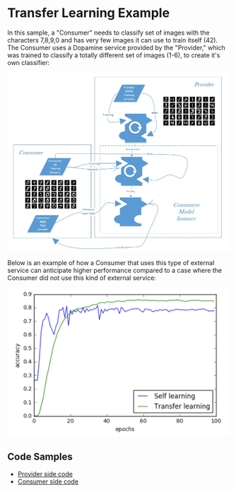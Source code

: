 # Transfer Learning Example

In this sample, a "Consumer" needs to classify set of images with the characters 7,8,9,0 and has very few images it can use to train itself (42). The Consumer uses a Dopamine service provided by the "Provider," which was trained to classify a totally different set of images (1-6), to create it's own classifier:

<img src='https://github.com/DopamineAI/bootcamp/blob/master/img/sample_04_2.jpg'>

Below is an example of how a Consumer that uses this type of external service can anticipate higher performance compared to a case where the Consumer did not use this kind of external service:

<img src='https://github.com/DopamineAI/bootcamp/blob/master/img/transfer_learning_accuracy.png'>

## Code Samples
- [Provider side code](https://github.com/DopamineAI/bootcamp/blob/19de0dcc74fb1213b7ab2336001eee149a4c23ea/04.%20Decentralized%20AutoML%20Service/provider.ipynb)
- [Consumer side code](https://github.com/DopamineAI/bootcamp/blob/19de0dcc74fb1213b7ab2336001eee149a4c23ea/04.%20Decentralized%20AutoML%20Service/consumer.ipynb)
